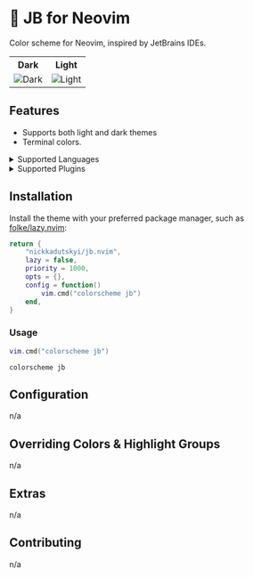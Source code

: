 # 🎨 JB for Neovim

<p>Color scheme for Neovim, inspired by JetBrains IDEs.</p>

<table width="100%">
  <tr>
    <th>Dark</th>
    <th>Light</th>
  </tr>
  <tr>
    <td>
      <img src="" alt="Dark" />
    </td>
    <td>
      <img src="" alt="Light" />
    </td>
  </tr>
</table>

## Features

- Supports both light and dark themes
- Terminal colors.


<details>
<summary>Supported Languages</summary>

| Language | Treesitter                    | Semantic |
|----------|-------------------------------|----------|
| C/C++    | ✅ (c,cpp)                    | n/a      |
| CSS      | ✅ (css)                      | n/a      |
| JSON     | ✅ (json)                     | n/a      |
| Lua      | ✅ (lua,luadoc)               | ✅       |
| PHP      | ✅ (php,phpdoc)               | n/a      |
| Markdown | ✅ (markdown,markdown_inline) | n/a      |

</details>


<details>
<summary>Supported Plugins</summary>

| Plugin                                                         | Source                                                                        |
|----------------------------------------------------------------|-------------------------------------------------------------------------------|
| [nvim-scrollbar](https://github.com/petertriho/nvim-scrollbar) | [`highlights["Plugin.petertriho/nvim-scrollbar"]`](lua/jb/palette.json#L1295) |

</details>

## Installation

Install the theme with your preferred package manager, such as
[folke/lazy.nvim](https://github.com/folke/lazy.nvim):

```lua
return {
    "nickkadutskyi/jb.nvim",
    lazy = false,
    priority = 1000,
    opts = {},
    config = function()
        vim.cmd("colorscheme jb")
    end,
}
```

### Usage

```lua
vim.cmd("colorscheme jb")
```

```vim
colorscheme jb
```

## Configuration

n/a

## Overriding Colors & Highlight Groups

n/a

## Extras

n/a

## Contributing

n/a
